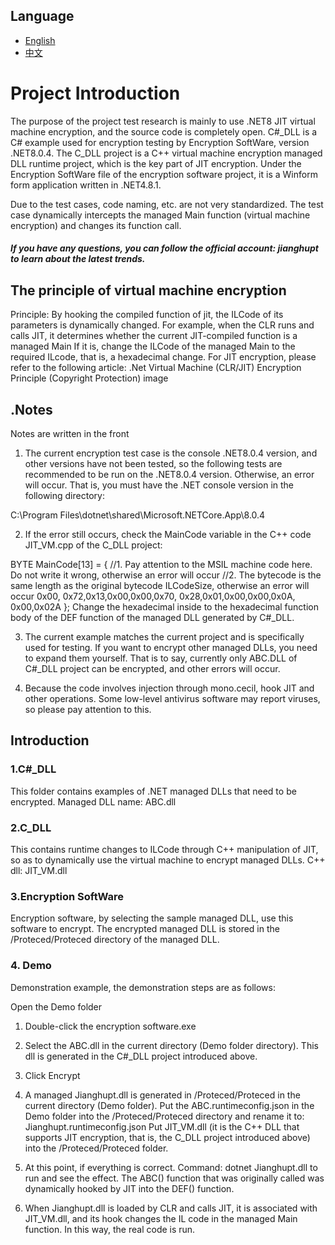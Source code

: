 ## Language

- [English](https://github.com/jianghupt/VME/blob/main/README.md)
- [中文](https://github.com/jianghupt/VME/edit/main/README_zh.md)



# Project Introduction
The purpose of the project test research is mainly to use .NET8 JIT virtual machine encryption, and the source code is completely open.
C#_DLL is a C# example used for encryption testing by Encryption SoftWare, version .NET8.0.4.
The C_DLL project is a C++ virtual machine encryption managed DLL runtime project, which is the key part of JIT encryption.
Under the Encryption SoftWare file of the encryption software project, it is a Winform form application written in .NET4.8.1.

Due to the test cases, code naming, etc. are not very standardized.
The test case dynamically intercepts the managed Main function (virtual machine encryption) and changes its function call.

##### If you have any questions, you can follow the official account: jianghupt to learn about the latest trends.
## The principle of virtual machine encryption
Principle: By hooking the compiled function of jit, the ILCode of its parameters is dynamically changed. For example, when the CLR runs and calls JIT, it determines whether the current JIT-compiled function is a managed Main
If it is, change the ILCode of the managed Main to the required ILcode, that is, a hexadecimal change.
For JIT encryption, please refer to the following article:
.Net Virtual Machine (CLR/JIT) Encryption Principle (Copyright Protection)
image

## .Notes
Notes are written in the front

1. The current encryption test case is the console .NET8.0.4 version, and other versions have not been tested, so the following tests are recommended to be run on the .NET8.0.4 version. Otherwise, an error will occur.
That is, you must have the .NET console version in the following directory:

C:\Program Files\dotnet\shared\Microsoft.NETCore.App\8.0.4

2. If the error still occurs, check the MainCode variable in the C++ code JIT_VM.cpp of the C_DLL project:

BYTE MainCode[13] =
{
//1. Pay attention to the MSIL machine code here. Do not write it wrong, otherwise an error will occur
//2. The bytecode is the same length as the original bytecode ILCodeSize, otherwise an error will occur
0x00,
0x72,0x13,0x00,0x00,0x70,
0x28,0x01,0x00,0x00,0x0A,
0x00,0x02A
};
Change the hexadecimal inside to the hexadecimal function body of the DEF function of the managed DLL generated by C#_DLL.

3. The current example matches the current project and is specifically used for testing. If you want to encrypt other managed DLLs, you need to expand them yourself. That is to say, currently only ABC.DLL of C#_DLL project can be encrypted, and other errors will occur.

4. Because the code involves injection through mono.cecil, hook JIT and other operations. Some low-level antivirus software may report viruses, so please pay attention to this.

## Introduction
### 1.C#_DLL
This folder contains examples of .NET managed DLLs that need to be encrypted. Managed DLL name: ABC.dll

### 2.C_DLL
This contains runtime changes to ILCode through C++ manipulation of JIT, so as to dynamically use the virtual machine to encrypt managed DLLs. C++ dll: JIT_VM.dll

### 3.Encryption SoftWare
Encryption software, by selecting the sample managed DLL, use this software to encrypt. The encrypted managed DLL is stored in the /Proteced/Proteced directory of the managed DLL.

### 4. Demo
Demonstration example, the demonstration steps are as follows:

Open the Demo folder

1. Double-click the encryption software.exe

2. Select the ABC.dll in the current directory (Demo folder directory). This dll is generated in the C#_DLL project introduced above.

3. Click Encrypt

4. A managed Jianghupt.dll is generated in /Proteced/Proteced in the current directory (Demo folder). Put the ABC.runtimeconfig.json in the Demo folder into the /Proteced/Proteced directory and rename it to: Jianghupt.runtimeconfig.json
Put JIT_VM.dll (it is the C++ DLL that supports JIT encryption, that is, the C_DLL project introduced above) into the /Proteced/Proteced folder.

5. At this point, if everything is correct. Command: dotnet Jianghupt.dll to run and see the effect. The ABC() function that was originally called was dynamically hooked by JIT into the DEF() function.

6. When Jianghupt.dll is loaded by CLR and calls JIT, it is associated with JIT_VM.dll, and its hook changes the IL code in the managed Main function. In this way, the real code is run.
